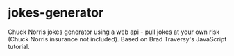 # jokes-generator
 Chuck Norris jokes generator using a web api - pull jokes at your own risk (Chuck Norris insurance not included). Based on Brad Traversy's JavaScript tutorial. 
